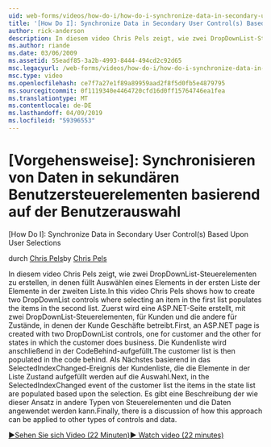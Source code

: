 ```yaml
---
uid: web-forms/videos/how-do-i/how-do-i-synchronize-data-in-secondary-user-controls-based-upon-user-selections
title: '[How Do I]: Synchronize Data in Secondary User Control(s) Based Upon User Selections | Microsoft Docs'
author: rick-anderson
description: In diesem video Chris Pels zeigt, wie zwei DropDownList-Steuerelementen zu erstellen, in denen füllt Auswählen eines Elements in der ersten Liste der Elemente in der zweiten Liste. Erste...
ms.author: riande
ms.date: 03/06/2009
ms.assetid: 55eadf85-3a2b-4993-8444-494cd2c92d65
msc.legacyurl: /web-forms/videos/how-do-i/how-do-i-synchronize-data-in-secondary-user-controls-based-upon-user-selections
msc.type: video
ms.openlocfilehash: ce7f7a27e1f89a89959aad2f8f5d0fb5e4879795
ms.sourcegitcommit: 0f1119340e4464720cfd16d0ff15764746ea1fea
ms.translationtype: MT
ms.contentlocale: de-DE
ms.lasthandoff: 04/09/2019
ms.locfileid: "59396553"
---
```

# <a name="how-do-i-synchronize-data-in-secondary-user-controls-based-upon-user-selections"></a>[Vorgehensweise]: Synchronisieren von Daten in sekundären Benutzersteuerelementen basierend auf der Benutzerauswahl
[How Do I]: Synchronize Data in Secondary User Control(s) Based Upon User Selections

<span data-ttu-id="23a1f-104">durch [Chris Pels](https://twitter.com/chrispels)</span><span class="sxs-lookup"><span data-stu-id="23a1f-104">by [Chris Pels](https://twitter.com/chrispels)</span></span>

<span data-ttu-id="23a1f-105">In diesem video Chris Pels zeigt, wie zwei DropDownList-Steuerelementen zu erstellen, in denen füllt Auswählen eines Elements in der ersten Liste der Elemente in der zweiten Liste.</span><span class="sxs-lookup"><span data-stu-id="23a1f-105">In this video Chris Pels shows how to create two DropDownList controls where selecting an item in the first list populates the items in the second list.</span></span> <span data-ttu-id="23a1f-106">Zuerst wird eine ASP.NET-Seite erstellt, mit zwei DropDownList-Steuerelementen, für Kunden und die andere für Zustände, in denen der Kunde Geschäfte betreibt.</span><span class="sxs-lookup"><span data-stu-id="23a1f-106">First, an ASP.NET page is created with two DropDownList controls, one for customer and the other for states in which the customer does business.</span></span> <span data-ttu-id="23a1f-107">Die Kundenliste wird anschließend in der CodeBehind-aufgefüllt.</span><span class="sxs-lookup"><span data-stu-id="23a1f-107">The customer list is then populated in the code behind.</span></span> <span data-ttu-id="23a1f-108">Als Nächstes basierend in das SelectedIndexChanged-Ereignis der Kundenliste, die die Elemente in der Liste Zustand aufgefüllt werden auf die Auswahl.</span><span class="sxs-lookup"><span data-stu-id="23a1f-108">Next, in the SelectedIndexChanged event of the customer list the items in the state list are populated based upon the selection.</span></span> <span data-ttu-id="23a1f-109">Es gibt eine Beschreibung der wie dieser Ansatz in andere Typen von Steuerelementen und die Daten angewendet werden kann.</span><span class="sxs-lookup"><span data-stu-id="23a1f-109">Finally, there is a discussion of how this approach can be applied to other types of controls and data.</span></span>

[<span data-ttu-id="23a1f-110">&#9654;Sehen Sie sich Video (22 Minuten)</span><span class="sxs-lookup"><span data-stu-id="23a1f-110">&#9654; Watch video (22 minutes)</span></span>](https://channel9.msdn.com/Blogs/ASP-NET-Site-Videos/how-do-i-synchronize-data-in-secondary-user-controls-based-upon-user-selections)
